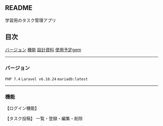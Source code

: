 ## README

学習用のタスク管理アプリ

## 目次
[バージョン](#バージョン)
[機能](#機能)
[設計資料](#設計資料)
[使用予定gem](#使用予定gem)

---------------------------------------
### バージョン
`PHP 7.4`
`Laravel v6.18.24`
`mariadb:latest`

---------------------------------------
### 機能
【ログイン機能】

【タスク投稿】
一覧・登録・編集・削除 
